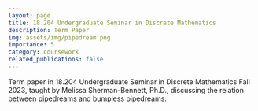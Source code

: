 ```yaml
---
layout: page
title: 18.204 Undergraduate Seminar in Discrete Mathematics
description: Term Paper
img: assets/img/pipedream.png
importance: 5
category: coursework
related_publications: false
---
```


Term paper in 18.204 Undergraduate Seminar in Discrete Mathematics Fall 2023, taught by Melissa Sherman-Bennett, Ph.D., discussing the relation between pipedreams and bumpless pipedreams.

<!-- [![Open PDF](https://img.icons8.com/color/48/000000/pdf-2.png)](https://saqzhao.github.io/assets/pdf/18_204_Term_Paper.pdf){:target="_blank" rel="noopener noreferrer"} -->